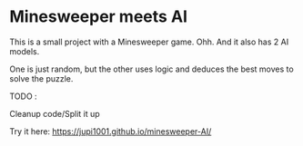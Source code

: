 # Minesweeper meets AI

This is a small project with a Minesweeper game.
Ohh. And it also has 2 AI models.

One is just random, but the other uses logic and deduces the best moves to solve the puzzle.

TODO :

Cleanup code/Split it up

Try it here:
https://jupi1001.github.io/minesweeper-AI/
